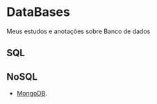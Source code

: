 # DataBases
Meus estudos e anotações sobre Banco de dados 


## SQL


## NoSQL

* [MongoDB](./NoSQL/MongoDB/).
